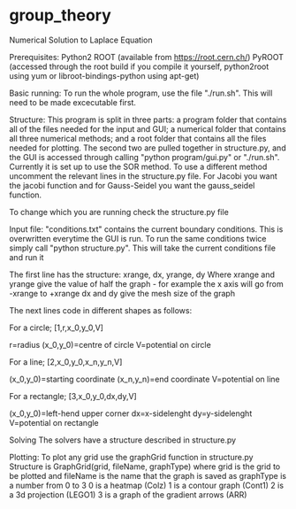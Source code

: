 # group_theory 
Numerical Solution to Laplace Equation

Prerequisites:
Python2
ROOT (available from https://root.cern.ch/)
PyROOT (accessed through the root build if you compile it yourself, python2root using yum or libroot-bindings-python using apt-get)

Basic running:
To run the whole program, use the file "./run.sh". This will need to be made excecutable first. 

Structure:
This program is split in three parts: a program folder that contains all of the files needed for the input and GUI; a numerical folder that contains all three numerical methods; and a root folder that contains all the files needed for plotting. The second two are pulled together in structure.py, and the GUI is accessed through calling "python program/gui.py" or "./run.sh". 
Currently it is set up to use the SOR method. To use a different method uncomment the relevant lines in the structure.py file. For Jacobi you want the jacobi function and for Gauss-Seidel you want the gauss_seidel function.

To change which you are running check the structure.py file

Input file:
"conditions.txt" contains the current boundary conditions. This is overwritten everytime the GUI is run. To run the same conditions twice simply call "python structure.py". This will take the current conditions file and run it

The first line has the structure:
xrange, dx, yrange, dy
Where xrange and yrange give the value of half the graph - for example the x axis will go from -xrange to +xrange
dx and dy give the mesh size of the graph

The next lines code in different shapes as follows:

For a circle;
[1,r,x_0,y_0,V]

r=radius
(x_0,y_0)=centre of circle
V=potential on circle

For a line;
[2,x_0,y_0,x_n,y_n,V]

(x_0,y_0)=starting coordinate
(x_n,y_n)=end coordinate
V=potential on line

For a rectangle;
[3,x_0,y_0,dx,dy,V]

(x_0,y_0)=left-hend upper corner
dx=x-sidelenght
dy=y-sidelenght
V=potential on rectangle

Solving
The solvers have a structure described in structure.py

Plotting:
To plot any grid use the graphGrid function in structure.py
Structure is
GraphGrid(grid, fileName, graphType)
where grid is the grid to be plotted and fileName is the name that the graph is saved as
graphType is a number from 0 to 3
0 is a heatmap (Colz)
1 is a contour graph (Cont1)
2 is a 3d projection (LEGO1)
3 is a graph of the gradient arrows (ARR)